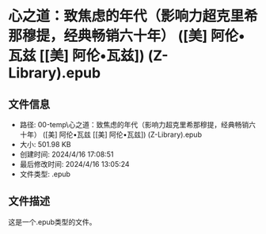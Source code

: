 ﻿# 心之道：致焦虑的年代（影响力超克里希那穆提，经典畅销六十年） ([美] 阿伦•瓦兹 [[美] 阿伦•瓦兹]) (Z-Library).epub

## 文件信息
- 路径: 00-temp\心之道：致焦虑的年代（影响力超克里希那穆提，经典畅销六十年） ([美] 阿伦•瓦兹 [[美] 阿伦•瓦兹]) (Z-Library).epub
- 大小: 501.98 KB
- 创建时间: 2024/4/16 17:08:51
- 最后修改时间: 2024/4/16 13:05:24
- 文件类型: .epub

## 文件描述
这是一个.epub类型的文件。

